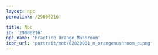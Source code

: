 ```yaml
---
layout: npc
permalink: /29000216

title: Npc
id: '29000216'
npc_name: 'Practice Orange Mushroom'
icon_url: 'portrait/mob/02020001_m_orangemushroom_p.png'
---
```

